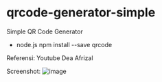 # qrcode-generator-simple
Simple QR Code Generator

- node.js
npm install --save qrcode

Referensi: Youtube Dea Afrizal

Screenshot:
![image](https://user-images.githubusercontent.com/20454372/174417788-58825660-85a0-43c5-b080-32a1d283983c.png)
